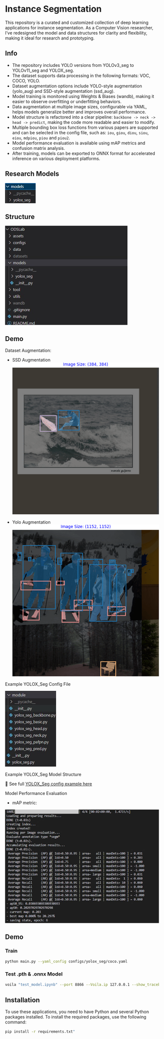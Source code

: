 # Instance Segmentation
This repository is a curated and customized collection of deep learning applications for instance segmentation.
As a Computer Vision researcher, I’ve redesigned the model and data structures for clarity and flexibility, making it ideal for research and prototyping.

## Info
+ The repository includes YOLO versions from YOLOv3_seg to YOLOv11_seg and YOLOX_seg.
+ The dataset supports data processing in the following formats: VOC, COCO, YOLO.
+ Dataset augmentation options include YOLO-style augmentation (yolo_aug) and SSD-style augmentation (ssd_aug).
+ Model training is monitored using Weights & Biases (wandb), making it easier to observe overfitting or underfitting behaviors.
+ Data augmentation at multiple image sizes, configurable via YAML, helps models generalize better and improves overall performance.
+ Model structure is refactored into a clear pipeline: `backbone -> neck -> head -> predict`, making the code more readable and easier to modify.
+ Multiple bounding box loss functions from various papers are supported and can be selected in the config file, such as: `iou`, `giou`, `diou`, `siou`, `eiou`, `mdpiou`, `piou` and `piou2`.
+ Model performance evaluation is available using mAP metrics and confusion matrix analysis.
+ After training, models can be exported to ONNX format for accelerated inference on various deployment platforms.

## Research Models
![](assets/models.jpg)

## Structure
![](assets/code_structure.jpg)

## Demo
Dataset Augmentation:
+ SSD Augmentation
![](assets/ssd_aug.gif)

+ Yolo Augmentation
![](assets/yolo_aug.gif)

Example YOLOX_Seg Config File

![](assets/yoloX_Seg.jpg)

Example YOLOX_Seg Model Structure

🔧 See full [YOLOX_Seg config example here](assets/coco.yaml)

Model Performance Evaluation
+ mAP metric:
<p align='center'>
    <img width='1500' src='assets/mAP.jpg'>
</p>

## Demo

### Train
```bash
python main.py --yaml_config configs/yolox_seg/coco.yaml
```

### Test .pth & .onnx Model
```bash
voila "test_model.ipynb" --port 8866 --Voila.ip 127.0.0.1 --show_tracebacks=True
```

## Installation

To use these applications, you need to have Python and several Python packages installed. To install the required packages, use the following command:
```bash
pip install -r requirements.txt"
```